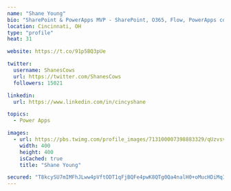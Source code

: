 ```yaml
---
name: "Shane Young"
bio: "SharePoint & PowerApps MVP - SharePoint, O365, Flow, PowerApps consulting? @PowerApps911 | Pure Snark? You found it."
location: Cincinnati, OH
type: "profile"
heat: 31

website: https://t.co/91p5BQ3pUe

twitter:
  username: ShanesCows
  url: https://twitter.com/ShanesCows
  followers: 15021

linkedin:
  url: https://www.linkedin.com/in/cincyshane

topics:
  - Power Apps

images:
  - url: https://pbs.twimg.com/profile_images/713100007398883329/qUzvsvQ3_400x400.jpg
    width: 400
    height: 400
    isCached: true
    title: "Shane Young"

secured: "T8kcySU7mIMFhJLww4pVftODT1qFjBQFe4pwK8QTg0Qa4nalH0+oMucHDiMqI2v7nRJFjXre8zCe7poi3LsyqYatpKEGrqKVQrfDiJEIoeGTbif3jyVpU0x4KXQHBTQMh8IsaltqK0BRnunrLvDypEYnPf8I5C1sgUNOl4S1yEZ+c5aVUzLUQpvP8w+Dz3tmeFfim7MGhfn/sY7GMT04I20H66KM+nTVftXuH80nkqAkO3Jcok1bhlNPgusqfgMOhbwr4Q0U4QG+Wf2MQSaWzgwqE4BrF3V/xfv3aiNHCFv5yUnoYssjXzj384859HJKxxenGMF9NKVRLO/JznK9b2fPmPte6NISCML1Ti2E9+DB6NBQy0SeC5k/EOMFtpdi+I7zge3PsIxHY+MazFl8RGm8A6bcqHDd6FUxWaRpZLY=;jy8npFxb5rZe42zC3100jw=="
---
```


